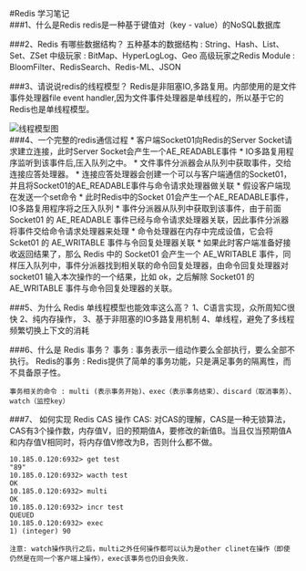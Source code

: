 #Redis 学习笔记  
###1、什么是Redis
    redis是一种基于键值对（key - value）的NoSQL数据库

###2、Redis 有哪些数据结构？
    五种基本的数据结构 : String、Hash、List、Set、ZSet
    中级玩家 : BitMap、HyperLogLog、Geo
    高级玩家之Redis Module : BloomFilter、RedisSearch、Redis-ML、JSON

###3、请说说redis的线程模型？
    Redis是非阻塞IO,多路复用。内部使用的是文件事件处理器file event handler,因为文件事件处理器是单线程的，所以基于它的Redis也是单线程模型。

![线程模型图](http://static2.iocoder.cn/images/Redis/2019_11_22/01.png)      
###4、一个完整的redis通信过程
    * 客户端Socket01向Redis的Server Socket请求建立连接，此时Server Socket会产生一个AE_READABLE事件
    * IO多路复用程序监听到该事件后,压入队列之中。
    * 文件事件分派器会从队列中获取事件，交给连接应答处理器。
    * 连接应答处理器会创建一个可以与客户端通信的Socket01，并且将Socket01的AE_READABLE事件与命令请求处理器做关联
    * 假设客户端现在发送一个set命令
    * 此时Redis中的Socket 01会产生一个AE_READABLE事件，IO多路复用程序将之压入队列
    * 事件分派器从队列中获取到该事件，由于前面 Socket01 的 AE_READABLE 事件已经与命令请求处理器关联，因此事件分派器将事件交给命令请求处理器来处理
    * 命令处理器在内存中完成设值，它会将 Scket01 的 AE_WRITABLE 事件与令回复处理器关联
    * 如果此时客户端准备好接收返回结果了，那么 Redis 中的 Socket01 会产生一个 AE_WRITABLE 事件，同样压入队列中，事件分派器找到相关联的命令回复处理器，由命令回复处理器对 socket01 输入本次操作的一个结果，比如 ok，之后解除 Socket01 的 AE_WRITABLE 事件与命令回复处理器的关联。
      
###5、为什么 Redis 单线程模型也能效率这么高？
    1、C语言实现，众所周知C很快
    2、纯内存操作，
    3、基于非阻塞的IO多路复用机制
    4、单线程，避免了多线程频繁切换上下文的消耗
    
###6、什么是 Redis 事务？
    事务 : 事务表示一组动作要么全部执行，要么全部不执行。
    Redis的事务 : Redis提供了简单的事务功能，只是满足事务的隔离性，而不具备原子性。
    
    事务相关的命令 : multi (表示事务开始)、exec（表示事务结束）、discard（取消事务）、watch（监控key）

###7、 如何实现 Redis CAS 操作
    CAS: 对CAS的理解，CAS是一种无锁算法，CAS有3个操作数，内存值V，旧的预期值A，要修改的新值B。当且仅当预期值A和内存值V相同时，将内存值V修改为B，否则什么都不做。
    
    10.185.0.120:6932> get test
    "89"
    10.185.0.120:6932> wacth test
    OK
    10.185.0.120:6932> multi
    OK
    10.185.0.120:6932> incr test
    QUEUED
    10.185.0.120:6932> exec
    1) (integer) 90
    
    注意: watch操作执行之后，multi之外任何操作都可以认为是other clinet在操作（即使仍然是在同一个客户端上操作），exec该事务也仍旧会失败.
    